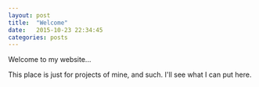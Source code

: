 ```yaml
---
layout: post
title:  "Welcome"
date:   2015-10-23 22:34:45
categories: posts
---
```

Welcome to my website...

This place is just for projects of mine, and such. I'll see what I can put here.
